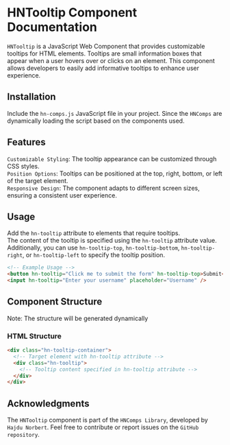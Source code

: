 # HNTooltip Component Documentation

`HNTooltip` is a JavaScript Web Component that provides customizable tooltips for HTML elements. Tooltips are small information boxes that appear when a user hovers over or clicks on an element. This component allows developers to easily add informative tooltips to enhance user experience.

## Installation

Include the `hn-comps.js` JavaScript file in your project. Since the `HNComps` are dynamically loading the script based on the components used.

## Features

`Customizable Styling`: The tooltip appearance can be customized through CSS styles.<br>
`Position Options`: Tooltips can be positioned at the top, right, bottom, or left of the target element.<br>
`Responsive Design`: The component adapts to different screen sizes, ensuring a consistent user experience.

## Usage

Add the `hn-tooltip` attribute to elements that require tooltips.<br>
The content of the tooltip is specified using the `hn-tooltip` attribute value.<br>
Additionally, you can use `hn-tooltip-top`, `hn-tooltip-bottom`, `hn-tooltip-right`, or `hn-tooltip-left` to specify the tooltip position.

```html
<!-- Example Usage -->
<button hn-tooltip="Click me to submit the form" hn-tooltip-top>Submit</button>
<input hn-tooltip="Enter your username" placeholder="Username" />
```

## Component Structure

Note: The structure will be generated dynamically

### HTML Structure

```html
<div class="hn-tooltip-container">
  <!-- Target element with hn-tooltip attribute -->
  <div class="hn-tooltip">
    <!-- Tooltip content specified in hn-tooltip attribute -->
  </div>
</div>
```

## Acknowledgments

The `HNTooltip` component is part of the `HNComps Library`, developed by `Hajdu Norbert`. Feel free to contribute or report issues on the `GitHub repository`.

